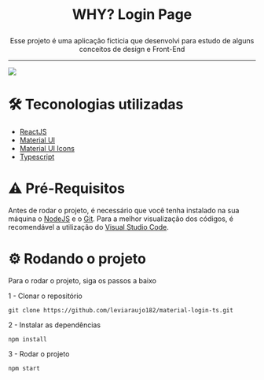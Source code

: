 # <p align="center">WHY? Login Page</p>
<p align="center"> Esse projeto é uma aplicação ficticia que desenvolvi para estudo de alguns conceitos de design e Front-End</p>

---

<p>
  <img src="https://i.imgur.com/HjbZBAT.png" />
</p>

# 🛠 Teconologias utilizadas 
- [ReactJS](https://pt-br.reactjs.org/)
- [Material UI](https://material-ui.com/)
- [Material UI Icons](https://material-ui.com/pt/components/icons/)
- [Typescript](https://www.typescriptlang.org/)

# ⚠️ Pré-Requisitos
Antes de rodar o projeto, é necessário que você tenha instalado na sua máquina o [NodeJS](https://nodejs.org/en/) e o [Git](https://git-scm.com/downloads). Para a melhor visualização dos códigos, é recomendável a utilização do [Visual Studio Code](https://code.visualstudio.com/).

# ⚙️ Rodando o projeto
Para o rodar o projeto, siga os passos a baixo

1 - Clonar o repositório
```
git clone https://github.com/leviaraujo182/material-login-ts.git
```

2 - Instalar as dependências
```
npm install
```

3 - Rodar o projeto
```
npm start
```
